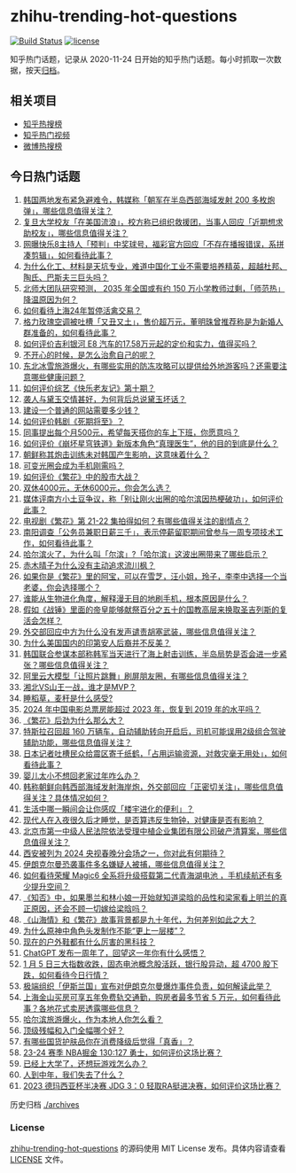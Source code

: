 # zhihu-trending-hot-questions

[![Build Status](https://github.com/justjavac/zhihu-trending-hot-questions/workflows/ci/badge.svg?branch=master)](https://github.com/justjavac/zhihu-trending-hot-questions/actions)
[![license](https://img.shields.io/github/license/justjavac/zhihu-trending-hot-questions)](https://github.com/justjavac/zhihu-trending-hot-questions/blob/master/LICENSE)

知乎热门话题，记录从 2020-11-24
日开始的知乎热门话题。每小时抓取一次数据，按天[归档](./archives)。

## 相关项目

- [知乎热搜榜](https://github.com/justjavac/zhihu-trending-top-search)
- [知乎热门视频](https://github.com/justjavac/zhihu-trending-hot-video)
- [微博热搜榜](https://github.com/justjavac/weibo-trending-hot-search)

## 今日热门话题

<!-- BEGIN -->
<!-- 最后更新时间 Sat Jan 06 2024 06:15:38 GMT+0800 (China Standard Time) -->

1. [韩国两地发布紧急避难令，韩媒称「朝军在半岛西部海域发射 200 多枚炮弹」，哪些信息值得关注？](https://www.zhihu.com/question/638147003)
1. [复旦大学校友「在美国流浪」，校方称已组织救援团，当事人回应「近期想求助校友」，哪些信息值得关注？](https://www.zhihu.com/question/638175205)
1. [网曝快乐8主持人「预判」中奖球号，福彩官方回应「不存在播报错误，系拼凑剪辑」，如何看待此事？](https://www.zhihu.com/question/638177299)
1. [为什么化工、材料是天坑专业，难道中国化工业不需要培养精英，超越杜邦、陶氏、巴斯夫三巨头吗？](https://www.zhihu.com/question/637424853)
1. [北师大团队研究预测， 2035 年全国或有约 150 万小学教师过剩，「师范热」降温原因为何？](https://www.zhihu.com/question/637953848)
1. [如何看待上海24年暂停活禽交易？](https://www.zhihu.com/question/637968001)
1. [格力玫瑰空调被吐槽「又丑又土」，售价超万元，董明珠曾推荐称是为新婚人群准备的，如何看待此事？](https://www.zhihu.com/question/638121800)
1. [如何评价吉利银河 E8 汽车的17.58万元起的定价和实力，值得买吗？](https://www.zhihu.com/question/630724999)
1. [不开心的时候，是怎么治愈自己的呢？](https://www.zhihu.com/question/629532175)
1. [东北冰雪旅游爆火，有哪些实用的防冻攻略可以提供给外地游客吗？还需要注意哪些健康问题？](https://www.zhihu.com/question/637960463)
1. [如何评价综艺《快乐老友记》第十期？](https://www.zhihu.com/question/638140179)
1. [袭人与黛玉交情甚好，为何背后总说黛玉坏话？](https://www.zhihu.com/question/413022994)
1. [建设一个普通的网站需要多少钱？](https://www.zhihu.com/question/19901119)
1. [如何评价韩剧《死期将至》？](https://www.zhihu.com/question/634996821)
1. [同事提出每个月500元，希望每天搭你的车上下班，你愿意吗？](https://www.zhihu.com/question/637065833)
1. [如何评价《崩坏星穹铁道》新版本角色“真理医生”，他的目的到底是什么？](https://www.zhihu.com/question/637298596)
1. [朝鲜称其炮击训练未对韩国产生影响，这意味着什么？](https://www.zhihu.com/question/638205911)
1. [可变光圈会成为手机刚需吗？](https://www.zhihu.com/question/636737933)
1. [如何评价《繁花》中的股市大战？](https://www.zhihu.com/question/638220463)
1. [双休4000元，无休6000元，你会怎么选？](https://www.zhihu.com/question/634449132)
1. [媒体评南方小土豆争议，称「别让刚火出圈的哈尔滨因热梗破功」，如何评价此事？](https://www.zhihu.com/question/637951079)
1. [电视剧《繁花》第 21-22 集拍得如何？有哪些值得关注的剧情点？](https://www.zhihu.com/question/638027961)
1. [南阳调查「公务员兼职日薪三千」，表示停薪留职期间曾参与一周专项技术工作，如何看待此事？](https://www.zhihu.com/question/638136936)
1. [哈尔滨火了，为什么叫「尔滨」?「哈尔滨」这波出圈带来了哪些启示？](https://www.zhihu.com/question/638159864)
1. [赤木晴子为什么没有主动追求流川枫？](https://www.zhihu.com/question/268829595)
1. [如果你是《繁花》里的阿宝，可以在雪芝，汪小姐，玲子，李李中选择一个当老婆，你会选择哪个？](https://www.zhihu.com/question/637608983)
1. [谁能从生物进化角度，解释漫无目的地刷手机，根本原因是什么？](https://www.zhihu.com/question/637931257)
1. [假如《战锤》里面的帝皇能够献祭百分之五十的国教高层来换取圣吉列斯的复活会怎样？](https://www.zhihu.com/question/637998375)
1. [外交部回应中方为什么没有发声谴责胡塞武装，哪些信息值得关注？](https://www.zhihu.com/question/637998239)
1. [为什么美国国内的印第安人后裔并不反美？](https://www.zhihu.com/question/637891694)
1. [韩国联合参谋本部称韩军当天进行了海上射击训练，半岛局势是否会进一步紧张？哪些信息值得关注？](https://www.zhihu.com/question/638181884)
1. [阿里云大模型「让照片跳舞」刷屏朋友圈，有哪些信息值得关注？](https://www.zhihu.com/question/637994515)
1. [湘北VS山王一战，谁才是MVP？](https://www.zhihu.com/question/52263433)
1. [睡稻草，麦秆是什么感受?](https://www.zhihu.com/question/637628481)
1. [2024 年中国电影总票房能超过 2023 年，恢复到 2019 年的水平吗？](https://www.zhihu.com/question/637971664)
1. [《繁花》后劲为什么那么大？](https://www.zhihu.com/question/637716021)
1. [特斯拉召回超 160 万辆车，自动辅助转向开启后，司机可能误用2级组合驾驶辅助功能，哪些信息值得关注？](https://www.zhihu.com/question/638175499)
1. [日本记者吐槽民众给震区寄千纸鹤，「占用运输资源，对救灾毫无用处」，如何看待此事？](https://www.zhihu.com/question/638128946)
1. [婴儿太小不想回老家过年咋么办？](https://www.zhihu.com/question/637684336)
1. [韩称朝鲜向韩西部海域发射海岸炮，外交部回应「正密切关注」，哪些信息值得关注？具体情况如何？](https://www.zhihu.com/question/638176525)
1. [生活中哪一瞬间会让你感叹「楼宇进化的便利」？](https://www.zhihu.com/question/635366507)
1. [现代人在入夜很久后才睡觉，是否算违反生物钟，对健康是否有影响？](https://www.zhihu.com/question/637766097)
1. [北京市第一中级人民法院依法受理中植企业集团有限公司破产清算案，哪些信息值得关注？](https://www.zhihu.com/question/638185478)
1. [西安被列为 2024 央视春晚分会场之一，你对此有何期待？](https://www.zhihu.com/question/638132530)
1. [伊朗克尔曼恐袭事件多名嫌疑人被捕，哪些信息值得关注？](https://www.zhihu.com/question/638193179)
1. [如何看待荣耀 Magic6 全系将升级搭载第二代青海湖电池 ，手机续航还有多少提升空间？](https://www.zhihu.com/question/638174339)
1. [《知否》中，如果墨兰和林小娘一开始就知道梁晗的品性和梁家看上明兰的真正原因，还会不顾一切嫁给梁晗吗？](https://www.zhihu.com/question/629166323)
1. [《山海情》和《繁花》故事背景都是九十年代，为何差别如此之大？](https://www.zhihu.com/question/637428360)
1. [为什么原神中角色头发制作不能“更上一层楼”？](https://www.zhihu.com/question/638062314)
1. [现在的户外鞋都有什么厉害的黑科技？](https://www.zhihu.com/question/637991266)
1. [ChatGPT 发布一周年了，回望这一年你有什么感悟？](https://www.zhihu.com/question/632702043)
1. [1 月 5 日三大指数收跌，固态电池概念股活跃，银行股异动，超 4700 股下跌，如何看待今日行情？](https://www.zhihu.com/question/638121831)
1. [极端组织「伊斯兰国」宣布对伊朗克尔曼爆炸事件负责，如何解读此举？](https://www.zhihu.com/question/638111087)
1. [上海金山买房可享五年免费轨交通勤，购房者最多节省 5 万元，如何看待此事？各地花式卖房透露哪些信息？](https://www.zhihu.com/question/638145370)
1. [哈尔滨旅游爆火，作为本地人你怎么看？](https://www.zhihu.com/question/637951749)
1. [顶级残幅和入门全幅哪个好？](https://www.zhihu.com/question/527148736)
1. [有哪些国货护肤品你在消费降级后觉得「真香」？](https://www.zhihu.com/question/637633430)
1. [23-24 赛季 NBA掘金 130:127 勇士，如何评价这场比赛？](https://www.zhihu.com/question/638133216)
1. [已经上大学了，还想玩游戏怎么办？](https://www.zhihu.com/question/627383352)
1. [人到中年，我们失去了什么？](https://www.zhihu.com/question/637631923)
1. [2023 德玛西亚杯半决赛 JDG 3：0 轻取RA挺进决赛，如何评价这场比赛？](https://www.zhihu.com/question/638009151)

<!-- END -->

历史归档 [./archives](./archives)

### License

[zhihu-trending-hot-questions](https://github.com/justjavac/zhihu-trending-hot-questions)
的源码使用 MIT License 发布。具体内容请查看 [LICENSE](./LICENSE) 文件。
